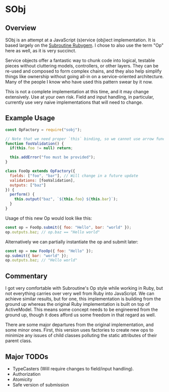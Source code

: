# SObj

## Overview

SObj is an attempt at a JavaScript (s)ervice (obj)ect implementation. It is based largely on the [Subroutine Rubygem](https://github.com/guideline-tech/subroutine). I chose to also use the term "Op" here as well, as it is very succinct.

Service objects offer a fantastic way to chunk code into logical, testable pieces without cluttering models, controllers, or other layers. They can be re-used and composed to form complex chains, and they also help simplify things like ownership without going all-in on a service-oriented architecture. Many of the people I know who have used this pattern swear by it now.

This is not a complete implementation at this time, and it may change extensively. Use at your own risk. Field and input handling, in particular, currently use very naive implementations that will need to change.

## Example Usage

```javascript
const OpFactory = require("sobj");

// Note that we need proper `this` binding, so we cannot use arrow functions for validations.
function fooValidation() {
  if(this.foo != null) return;

  this.addError("foo must be provided");
}

class FooOp extends OpFactory({
  fields: ["foo", "bar"], // Will change in a future update
  validations: [fooValidation],
  outputs: ["baz"]
}) {
  perform() {
    this.output("baz", `${this.foo} ${this.bar}`);
  }
}

```

Usage of this new Op would look like this:

```javascript
const op = FooOp.submit({ foo: "Hello", bar: "world" });
op.outputs.baz; // op.baz == "Hello world"
```

Alternatively we can partially instantiate the op and submit later:

```javascript
const op = new FooOp({ foo: "Hello" });
op.submit({ bar: "world" });
op.outputs.baz; // "Hello world"
```

## Commentary

I got very comfortable with Subroutine's Op style while working in Ruby, but not everything carries over very well from Ruby into JavaScript. We can achieve similar results, but for one, this implementation is building from the ground up whereas the original Ruby implementation is built on top of ActiveModel. This means some concept needs to be engineered from the ground up, though it does afford us some freedom in that regard as well.

There are some major departures from the original implementation, and some minor ones. First, this version uses factories to create new ops to minimize any issues of child classes polluting the static attributes of their parent class.

## Major TODOs

- TypeCasters (Will require changes to field/input handling).
- Authorization
- Atomicity
- Safe version of submission
